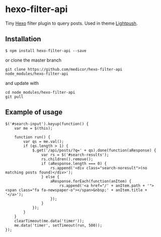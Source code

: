 hexo-filter-api
===============

Tiny [Hexo](https://github.com/hexojs/hexo) filter plugin to query posts. Used in theme [Lightpush](https://github.com/medicor/Lightpush).

## Installation
```
$ npm install hexo-filter-api --save
```

or clone the master branch
```
git clone https://github.com/medicor/hexo-filter-api node_modules/hexo-filter-api
```
and update with
```
cd node_modules/hexo-filter-api
git pull
```
## Example of usage
```
$('#search-input').keyup(function() {
	var me = $(this);
	
	function run() {
		var qs = me.val();
		if (qs.length > 1) {
			$.get('/api/posts/?q=' + qs).done(function(aResponse) {
				var rs = $('#search-results');
				rs.children().remove();
				if (aResponse.length === 0) {
					rs.append('<div class="search-noresult">(no matching posts found)</div>');
				} else {
					aResponse.forEach(function(anItem) {
						rs.append('<a href="/' + anItem.path + '"><span class="fa fa-newspaper-o"></span>&nbsp;' + anItem.title + '</a>');
					});
				}
			});
		}
	}
	clearTimeout(me.data('timer'));
	me.data('timer', setTimeout(run, 500));
});

```
